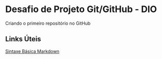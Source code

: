 # Desafio de Projeto Git/GitHub - DIO
Criando o primeiro repositório no GitHub

## Links Úteis
[Sintaxe Básica Markdown](https://www.markdownguide.org/basic-syntax/)
